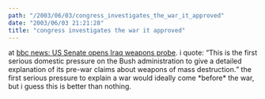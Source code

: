 ```yaml
---
path: "/2003/06/03/congress_investigates_the_war_it_approved" 
date: "2003/06/03 21:21:28" 
title: "congress investigates the war it approved" 
---
```

<p>at <a href="http://news.bbc.co.uk/1/hi/world/americas/2958138.stm">bbc news: US Senate opens Iraq weapons probe</a>. i quote: <q>This is the first serious domestic pressure on the Bush administration to give a detailed explanation of its pre-war claims about weapons of mass destruction.</q> the first serious pressure to explain a war would ideally come *before* the war, but i guess this is better than nothing.</p>